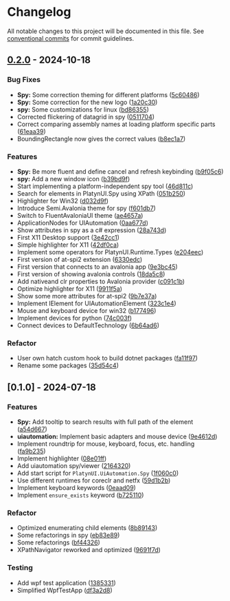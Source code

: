 # Changelog

All notable changes to this project will be documented in this file. See [conventional commits](https://www.conventionalcommits.org/) for commit guidelines.

## [0.2.0](https://github.com/imbus/robotframework-PlatynUI/compare/v0.1.0..v0.2.0) - 2024-10-18

### Bug Fixes

- **Spy:** Some correction theming for different platforms ([5c60486](https://github.com/imbus/robotframework-PlatynUI/commit/5c604867abe107e71c5bdcad8ed1272fea4691a2))
- **Spy:** Some correction for the new logo ([1a20c30](https://github.com/imbus/robotframework-PlatynUI/commit/1a20c306d847eed42abdc27f2317f60ebd21ed69))
- **spy:** Some customizations for linux ([bd86355](https://github.com/imbus/robotframework-PlatynUI/commit/bd863557c0d9fc8dec3766912bcb20762a97f808))
- Corrected flickering of datagrid in spy ([0511704](https://github.com/imbus/robotframework-PlatynUI/commit/05117041bb8ccd37687ef95afb3f2412e85e704c))
- Correct comparing assembly names at loading platform specific parts ([61eaa39](https://github.com/imbus/robotframework-PlatynUI/commit/61eaa398829f7019081b9b2a189de88e4757f43f))
- BoundingRectangle now gives the correct values ([b8ec1a7](https://github.com/imbus/robotframework-PlatynUI/commit/b8ec1a7268e2b883bffb7a55383e8928fe168df5))


### Features

- **Spy:** Be more fluent and define cancel and refresh keybinding ([b9f05c6](https://github.com/imbus/robotframework-PlatynUI/commit/b9f05c6fb4be56bceec3d3b7129c65ab26079ed2))
- **spy:** Add a new window icon ([b39bd9f](https://github.com/imbus/robotframework-PlatynUI/commit/b39bd9f6e346b7a89adfbec870c24b52dcb16c5f))
- Start implementing a platform-independent spy tool ([46d811c](https://github.com/imbus/robotframework-PlatynUI/commit/46d811c6a5cda5590af45e0aa3fde133fef6d33c))
- Search for elements in PlatynUI.Spy using XPath ([051b250](https://github.com/imbus/robotframework-PlatynUI/commit/051b25054e450452ba6b6b3c648855aa446f8ac7))
- Highlighter for Win32 ([d032d9f](https://github.com/imbus/robotframework-PlatynUI/commit/d032d9f272238e93659d16b212c8e04d6068ff67))
- Introduce Semi.Avalonia theme for spy ([f601db7](https://github.com/imbus/robotframework-PlatynUI/commit/f601db7b27344347285b08a8084efdc859fb168b))
- Switch to FluentAvaloniaUI theme ([ae4657a](https://github.com/imbus/robotframework-PlatynUI/commit/ae4657a826ea6459bf163559d5658d153cb2d5b2))
- ApplicationNodes for UIAutomation ([0aa677d](https://github.com/imbus/robotframework-PlatynUI/commit/0aa677d5c85c77c87534c88b535c3318676f75bc))
- Show attributes in spy as a c# expression ([28a743d](https://github.com/imbus/robotframework-PlatynUI/commit/28a743d87f755aa03baad18ecec2be5e865103f4))
- First X11 Desktop support ([3e42cc1](https://github.com/imbus/robotframework-PlatynUI/commit/3e42cc1a651a0338d47732e0d1ffbb79eae86574))
- Simple highlighter for X11 ([42df0ca](https://github.com/imbus/robotframework-PlatynUI/commit/42df0ca5837b8450cb4d1755a155901222b68188))
- Implement some operators for PlatynUI.Runtime.Types ([e204eec](https://github.com/imbus/robotframework-PlatynUI/commit/e204eecfb4e586426f304fba96dc15811c4694cd))
- First version of at-spi2 extension ([6330edc](https://github.com/imbus/robotframework-PlatynUI/commit/6330edc7e5029a72f4b8a2540ce932b68fb14620))
- First version that connects to an avalonia app ([9e3bc45](https://github.com/imbus/robotframework-PlatynUI/commit/9e3bc451c8a752a13709a8be3415bd0c08284e65))
- First version of showing avalonia controls ([18da5c8](https://github.com/imbus/robotframework-PlatynUI/commit/18da5c824db79a58edc4fb83c6d59634602bf5a3))
- Add nativeand clr properties to Avalonia provider ([c091c1b](https://github.com/imbus/robotframework-PlatynUI/commit/c091c1b1697d5b33b8c8355e66820970f33b1a04))
- Optimize highlighter for X11 ([9911f5a](https://github.com/imbus/robotframework-PlatynUI/commit/9911f5a7655f98857a257c934d6a310f558f177e))
- Show some more attributes for at-spi2 ([9b7e37a](https://github.com/imbus/robotframework-PlatynUI/commit/9b7e37acc5c976943998fc8539dad8faf0b088b7))
- Implement IElement for UIAutomationElement ([323c1e4](https://github.com/imbus/robotframework-PlatynUI/commit/323c1e440c8cc44d19c4737941d45c3b34851355))
- Mouse and keyboard device for win32 ([b177496](https://github.com/imbus/robotframework-PlatynUI/commit/b177496453bb7ad9b5e239608f46c0530fc5610f))
- Implement devices for python ([74c003f](https://github.com/imbus/robotframework-PlatynUI/commit/74c003fc830940ce3e3db4e24a7f7cb8a0374842))
- Connect devices to DefaultTechnology ([6b64ad6](https://github.com/imbus/robotframework-PlatynUI/commit/6b64ad68f8c9ca7fff937701c0e85b85d7d5d3b8))


### Refactor

- User own hatch custom hook to build dotnet packages ([fa11f97](https://github.com/imbus/robotframework-PlatynUI/commit/fa11f97c9530b9c8fc2dc1d1291e33c18238be6e))
- Rename some packages ([35d54c4](https://github.com/imbus/robotframework-PlatynUI/commit/35d54c4d3d9f3428d33a9d5decf2d8f9b262c455))


## [0.1.0] - 2024-07-18

### Features

- **Spy:** Add tooltip to search results with full path of the element ([a54d667](https://github.com/imbus/robotframework-PlatynUI/commit/a54d66787dff2efb8351ffbc704eb8db63a2458f))
- **uiautomation:** Implement basic adapters and mouse device ([9e4612d](https://github.com/imbus/robotframework-PlatynUI/commit/9e4612d1ce79cbc34ae1466f38a23aa4fcdadf8e))
- Implement roundtrip for mouse, keyboard, focus, etc. handling ([fa9b235](https://github.com/imbus/robotframework-PlatynUI/commit/fa9b235cb2c5d9533c8cca6f0e8c1811da48ffd4))
- Implement highlighter ([08e01ff](https://github.com/imbus/robotframework-PlatynUI/commit/08e01ff1b1bb63cf206cf8406f01e8ea4a4ffea5))
- Add uiautomation spy/viewer ([2164320](https://github.com/imbus/robotframework-PlatynUI/commit/216432058b3f1dcc910f0ff2748a2ba4d0c04993))
- Add start script for `PlatynUI.UiAutomation.Spy` ([1f060c0](https://github.com/imbus/robotframework-PlatynUI/commit/1f060c071fa1732b0d4efd9052f8d4a953a7ad2d))
- Use different runtimes for coreclr and netfx ([59d1b2b](https://github.com/imbus/robotframework-PlatynUI/commit/59d1b2b18a7173fc4511f50954a527a53beaa3a6))
- Implement keyboard keywords ([0eaad09](https://github.com/imbus/robotframework-PlatynUI/commit/0eaad098133bf294608b852819afbf69356f3f24))
- Implement `ensure_exists` keyword ([b725110](https://github.com/imbus/robotframework-PlatynUI/commit/b725110f201204698e3af7cadbfaae94aeb220e7))


### Refactor

- Optimized enumerating child elements ([8b89143](https://github.com/imbus/robotframework-PlatynUI/commit/8b891437d27215dc7b52d96e1b60bf395f0d11b4))
- Some refactorings in spy ([eb83e89](https://github.com/imbus/robotframework-PlatynUI/commit/eb83e89d2b5e50ec4b4406c715e5650f6f1e3f56))
- Some refactorings ([bf44326](https://github.com/imbus/robotframework-PlatynUI/commit/bf44326da986077ec7ad944c859113ce86a23ce9))
- XPathNavigator reworked and optimized ([9691f7d](https://github.com/imbus/robotframework-PlatynUI/commit/9691f7dde8b9fb55b27499b2965fc5073533a238))


### Testing

- Add wpf test application ([1385331](https://github.com/imbus/robotframework-PlatynUI/commit/1385331260f022a45328cc2f7921d7cf144beab4))
- Simplified WpfTestApp ([df3a2d8](https://github.com/imbus/robotframework-PlatynUI/commit/df3a2d8d9efe347f33f020299b98a405e817553e))


<!-- generated by git-cliff -->
